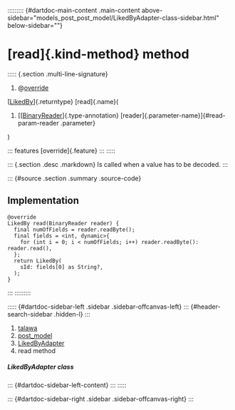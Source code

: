 ::::::::: {#dartdoc-main-content .main-content above-sidebar="models_post_post_model/LikedByAdapter-class-sidebar.html" below-sidebar=""}
<div>

# [read]{.kind-method} method

</div>

::::: {.section .multi-line-signature}
<div>

1.  @[override](https://api.flutter.dev/flutter/dart-core/override-constant.html)

</div>

[[LikedBy](../../models_post_post_model/LikedBy-class.html)]{.returntype}
[read]{.name}(

1.  [[[BinaryReader](https://pub.dev/documentation/hive/2.2.3/hive/BinaryReader-class.html)]{.type-annotation}
    [reader]{.parameter-name}]{#read-param-reader .parameter}

)

::: features
[override]{.feature}
:::
:::::

::: {.section .desc .markdown}
Is called when a value has to be decoded.
:::

::: {#source .section .summary .source-code}
## Implementation

``` language-dart
@override
LikedBy read(BinaryReader reader) {
  final numOfFields = reader.readByte();
  final fields = <int, dynamic>{
    for (int i = 0; i < numOfFields; i++) reader.readByte(): reader.read(),
  };
  return LikedBy(
    sId: fields[0] as String?,
  );
}
```
:::
:::::::::

::::: {#dartdoc-sidebar-left .sidebar .sidebar-offcanvas-left}
::: {#header-search-sidebar .hidden-l}
:::

1.  [talawa](../../index.html)
2.  [post_model](../../models_post_post_model/)
3.  [LikedByAdapter](../../models_post_post_model/LikedByAdapter-class.html)
4.  read method

##### LikedByAdapter class

::: {#dartdoc-sidebar-left-content}
:::
:::::

::: {#dartdoc-sidebar-right .sidebar .sidebar-offcanvas-right}
:::
